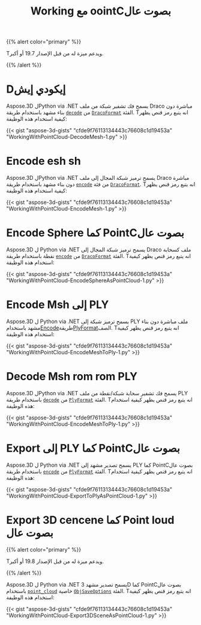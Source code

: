 ﻿---
title: Working مع oointCبصوت عال
type: docs
weight: 150
url: /ar/python-net/working-with-pointcloud/
description: Aspose.3D ل Python via .NET يسمح فك تشفير شبكة من ملف Draco مباشرة دون بناء مشهد باستخدام طريقة ecoecode من فئة racracoFormat.
---
{{% alert color="primary" %}} 

Tويدعم ميزة له من قبل الإصدار 19.7 أو أكبر.

{{% /alert %}} 
# **Dإيكودي إيش**
Aspose.3D لPython via .NET يسمح فك تشفير شبكة من ملف Draco مباشرة دون بناء مشهد باستخدام طريقة [`decode`](https://reference.aspose.com/python/3d/aspose.threed.formats.dracoformat/decode/methods/1) من [`DracoFormat`](https://reference.aspose.com/net/3d/aspose.threed.formats/dracoformat) الفئة. Tانه يتبع رمز قنص يظهر كيفية استخدام هذه الوظيفة:



{{< gist "aspose-3d-gists" "cfde9f76113134443c76608c1d19453a" "WorkingWithPointCloud-DecodeMesh-1.py" >}}
# **Encode esh sh**
Aspose.3D لPython via .NET يسمح ترميز شبكة المجال إلى ملف Draco مباشرة دون بناء مشهد باستخدام طريقة [`encode`](https://reference.aspose.com/python/3d/aspose.threed.formats.dracoformat/encode/methods/2) من فئة [`DracoFormat`](https://reference.aspose.com/net/3d/aspose.threed.formats/dracoformat). Tانه يتبع رمز قنص يظهر كيفية استخدام هذه الوظيفة:



{{< gist "aspose-3d-gists" "cfde9f76113134443c76608c1d19453a" "WorkingWithPointCloud-EncodeMesh-1.py" >}}
# **Encode Sphere كما PointCبصوت عال**
Aspose.3D ل Python via .NET يسمح ترميز شبكة المجال إلى Draco ملف كسحابة نقطة باستخدام طريقة [`encode`](https://reference.aspose.com/python-net/3d/aspose.threed.formats.dracoformat/encode/methods/2) من [`DracoFormat`](https://reference.aspose.com/net/3d/aspose.threed.formats/dracoformat) الفئة. Tانه يتبع رمز قنص يظهر كيفية استخدام هذه الوظيفة:



{{< gist "aspose-3d-gists" "cfde9f76113134443c76608c1d19453a" "WorkingWithPointCloud-EncodeSphereAsPointCloud-1.py" >}}
# **Encode Msh إلى PLY**
Aspose.3D ل Python via .NET يسمح ترميز شبكة إلى PLY ملف مباشرة دون بناء مشهد باستخدام[Encode](https://reference.aspose.com/python-net/3d/aspose.threed.formats.plyformat/encode/methods/1)طريقة[PlyFormat](https://reference.aspose.com/net/3d/aspose.threed.formats/plyformat)الصف. Tانه يتبع رمز قنص يظهر كيفية استخدام هذه الوظيفة:



{{< gist "aspose-3d-gists" "cfde9f76113134443c76608c1d19453a" "WorkingWithPointCloud-EncodeMeshToPly-1.py" >}}
# **Decode Msh rom rom PLY**
Aspose.3D لPython via .NET يسمح فك تشفير سحابة شبكة/نقطة من ملف PLY باستخدام طريقة [`decode`](https://reference.aspose.com/python-net/3d/aspose.threed.formats.plyformat/decode/methods/1) من [`PlyFormat`](https://reference.aspose.com/net/3d/aspose.threed.formats/plyformat) الفئة. Tانه يتبع رمز قنص يظهر كيفية استخدام هذه الوظيفة:



{{< gist "aspose-3d-gists" "cfde9f76113134443c76608c1d19453a" "WorkingWithPointCloud-EncodeMeshToPly-1.py" >}}
# **Export إلى PLY كما PointCبصوت عال**
Aspose.3D ل Python via .NET يسمح تصدير مشهد إلى PLY كما PointCبصوت عال باستخدام طريقة [`encode`](https://reference.aspose.com/python-net/3d/aspose.threed.formats.plyformat/encode/methods/1) من [`PlyFormat`](https://reference.aspose.com/net/3d/aspose.threed.formats/plyformat) الفئة. Tانه يتبع رمز قنص يظهر كيفية استخدام هذه الوظيفة:



{{< gist "aspose-3d-gists" "cfde9f76113134443c76608c1d19453a" "WorkingWithPointCloud-ExportToPlyAsPointCloud-1.py" >}}
# **Export 3D cencene كما Point loud بصوت عال**
{{% alert color="primary" %}} 

Tويدعم ميزة له من قبل الإصدار 19.8 أو أكبر.

{{% /alert %}} 

Aspose.3D ل Python via .NET يسمح تصدير مشهد 3D كما PointCبصوت عال باستخدام [`point_cloud`](https://reference.aspose.com/python-net/3d/aspose.threed.formats/objsaveoptions/properties/pointcloud) خاصية [`ObjSaveOptions`](https://reference.aspose.com/net/3d/aspose.threed.formats/objsaveoptions) الفئة. Tانه يتبع رمز قنص يظهر كيفية استخدام هذه الوظيفة:

{{< gist "aspose-3d-gists" "cfde9f76113134443c76608c1d19453a" "WorkingWithPointCloud-Export3DSceneAsPointCloud-1.py" >}}
